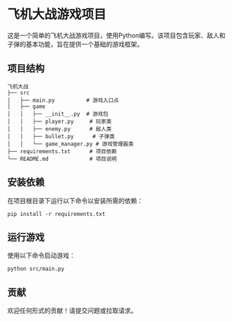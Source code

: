 # 飞机大战游戏项目

这是一个简单的飞机大战游戏项目，使用Python编写。该项目包含玩家、敌人和子弹的基本功能，旨在提供一个基础的游戏框架。

## 项目结构

```
飞机大战
├── src
│   ├── main.py          # 游戏入口点
│   ├── game
│   │   ├── __init__.py  # 游戏包
│   │   ├── player.py     # 玩家类
│   │   ├── enemy.py      # 敌人类
│   │   ├── bullet.py      # 子弹类
│   │   └── game_manager.py # 游戏管理器类
├── requirements.txt      # 项目依赖
└── README.md             # 项目说明
```

## 安装依赖

在项目根目录下运行以下命令以安装所需的依赖：

```
pip install -r requirements.txt
```

## 运行游戏

使用以下命令启动游戏：

```
python src/main.py
```

## 贡献

欢迎任何形式的贡献！请提交问题或拉取请求。